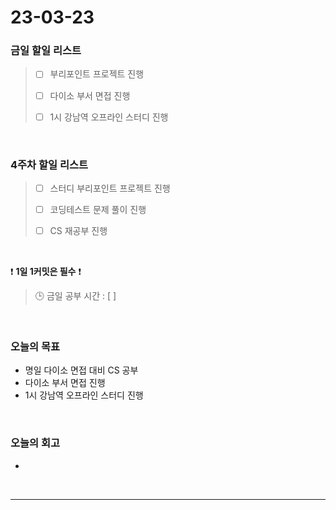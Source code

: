 # 23-03-23
### 금일 할일 리스트
> - [ ]  부리포인트 프로젝트 진행
>
> - [ ]  다이소 부서 면접 진행
>
> - [ ]  1시 강남역 오프라인 스터디 진행


<br/>

### 4주차 할일 리스트  
> - [ ]  스터디 부리포인트 프로젝트 진행
>
> - [ ]  코딩테스트 문제 풀이 진행
>
> - [ ]  CS 재공부 진행

<br/>

❗ **1일 1커밋은 필수** ❗
> 🕒 금일 공부 시간 : [  ]
  
<br/>

### 오늘의 목표
- 명일 다이소 면접 대비 CS 공부
- 다이소 부서 면접 진행
- 1시 강남역 오프라인 스터디 진행

<br>

### 오늘의 회고
- 


<br/>

------------  